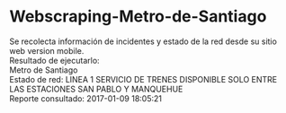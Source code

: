 # Webscraping-Metro-de-Santiago
Se recolecta información de incidentes y estado de la red desde su sitio web version mobile.<br>
Resultado de ejecutarlo:<br>
Metro de Santiago<br>
Estado de red: LINEA 1 SERVICIO DE TRENES DISPONIBLE SOLO ENTRE  LAS ESTACIONES SAN PABLO Y MANQUEHUE<br>
Reporte consultado: 2017-01-09 18:05:21<br>
